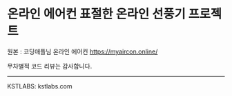 # 온라인 에어컨 표절한 온라인 선풍기 프로젝트

원본 : 코딩애플님 온라인 에어컨 https://myaircon.online/

무차별적 코드 리뷰는 감사합니다.


--------------

KSTLABS: kstlabs.com
